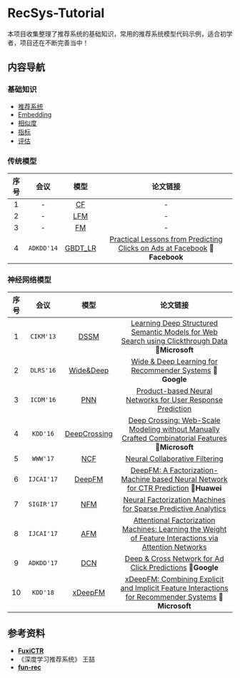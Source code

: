 # RecSys-Tutorial

本项目收集整理了推荐系统的基础知识，常用的推荐系统模型代码示例，适合初学者，项目还在不断完善当中！



## 内容导航

### 基础知识

- [推荐系统](https://github.com/yj8023xx/TinyRec/blob/main/basics/recommender_system.ipynb)
- [Embedding](https://github.com/yj8023xx/TinyRec/blob/main/basics/embedding.ipynb)
- [相似度](https://github.com/yj8023xx/TinyRec/blob/main/basics/similarity.ipynb)
- [指标](https://github.com/yj8023xx/TinyRec/blob/main/basics/metric.ipynb)
- [评估](https://github.com/yj8023xx/TinyRec/blob/main/basics/evaluate.ipynb)

### 传统模型

| 序号 |    会议    |                             模型                             |                           论文链接                           |
| :--: | :--------: | :----------------------------------------------------------: | :----------------------------------------------------------: |
|  1   |     -      | [CF](https://github.com/yj8023xx/TinyRec/blob/main/basic_model/01_neighborhood-based.ipynb) |                              -                               |
|  2   |     -      | [LFM](https://github.com/yj8023xx/TinyRec/blob/main/basic_model/02_latent_factor_model.ipynb) |                              -                               |
|  3   |     -      | [FM](https://github.com/yj8023xx/TinyRec/blob/main/basic_model/03_factorization_machine%20.ipynb) |                              -                               |
|  4   | `ADKDD'14` | [GBDT_LR](https://github.com/yj8023xx/TinyRec/blob/main/basic_model/04_gbdt_lr.ipynb) | [Practical Lessons from Predicting Clicks on Ads at Facebook]() 🚩**Facebook** |

### 神经网络模型

| 序号 |    会议    |                             模型                             |                           论文链接                           |
| :--: | :--------: | :----------------------------------------------------------: | :----------------------------------------------------------: |
|  1   | `CIKM'13`  | [DSSM](https://github.com/yj8023xx/TinyRec/blob/main/nerual_network_model/01_dssm.ipynb) | [Learning Deep Structured Semantic Models for Web Search using Clickthrough Data ](https://posenhuang.github.io/papers/cikm2013_DSSM_fullversion.pdf)🚩**Microsoft** |
|  2   | `DLRS'16`  | [Wide&Deep](https://github.com/yj8023xx/TinyRec/blob/main/nerual_network_model/02_wide%26deep.ipynb) | [Wide & Deep Learning for Recommender Systems](https://arxiv.org/pdf/1606.07792.pdf) 🚩**Google** |
|  3   | `ICDM'16`  | [PNN](https://github.com/yj8023xx/TinyRec/blob/main/nerual_network_model/03_pnn.ipynb) | [Product-based Neural Networks for User Response Prediction](https://arxiv.org/pdf/1611.00144.pdf) |
|  4   |  `KDD'16`  | [DeepCrossing](https://github.com/yj8023xx/TinyRec/blob/main/nerual_network_model/04_deepcrossing.ipynb) | [Deep Crossing: Web-Scale Modeling without Manually Crafted Combinatorial Features](https://www.kdd.org/kdd2016/papers/files/adf0975-shanA.pdf) 🚩**Microsoft** |
|  5   |  `WWW'17`  | [NCF](https://github.com/yj8023xx/TinyRec/blob/main/nerual_network_model/05_ncf.ipynb) | [Neural Collaborative Filtering](https://dl.acm.org/doi/10.1145/3038912.3052569) |
|  6   | `IJCAI'17` | [DeepFM](https://github.com/yj8023xx/TinyRec/blob/main/nerual_network_model/06_deepfm.ipynb) | [DeepFM: A Factorization-Machine based Neural Network for CTR Prediction](https://arxiv.org/abs/1703.04247) 🚩**Huawei** |
|  7   | `SIGIR'17` | [NFM](https://github.com/yj8023xx/TinyRec/blob/main/nerual_network_model/07_nfm.ipynb) | [Neural Factorization Machines for Sparse Predictive Analytics](https://dl.acm.org/citation.cfm?id=3080777) |
|  8   | `IJCAI'17` | [AFM](https://github.com/yj8023xx/TinyRec/blob/main/nerual_network_model/08_afm.ipynb) | [Attentional Factorization Machines: Learning the Weight of Feature Interactions via Attention Networks](http://www.ijcai.org/proceedings/2017/0435.pdf) |
|  9   | `ADKDD'17` | [DCN](https://github.com/yj8023xx/TinyRec/blob/main/nerual_network_model/09_dcn.ipynb) | [Deep & Cross Network for Ad Click Predictions](https://arxiv.org/abs/1708.05123) 🚩**Google** |
|  10  |  `KDD'18`  | [xDeepFM](https://github.com/yj8023xx/TinyRec/blob/main/nerual_network_model/10_xdeepfm.ipynb) | [xDeepFM: Combining Explicit and Implicit Feature Interactions for Recommender Systems](https://arxiv.org/pdf/1803.05170.pdf) 🚩**Microsoft** |



## 参考资料

- **[FuxiCTR](https://github.com/xue-pai/FuxiCTR)**
- 《深度学习推荐系统》 王喆
- **[fun-rec](https://github.com/datawhalechina/fun-rec)**
